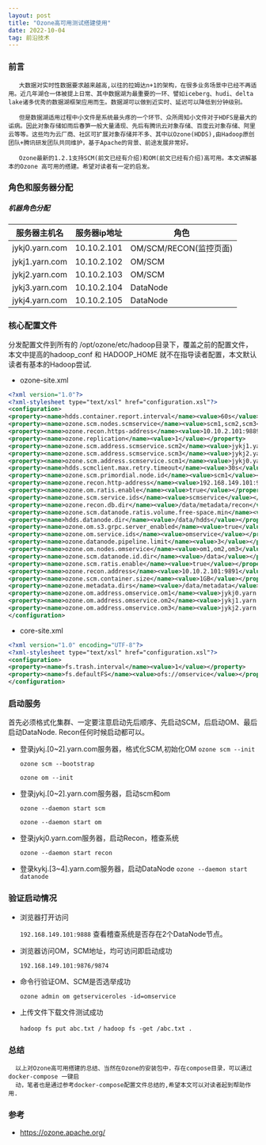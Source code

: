 ```yaml
---
layout: post
title: "Ozone高可用测试搭建使用"
date: 2022-10-04
tag: 前沿技术
---
```


### 前言

```
   大数据对实时性数据要求越来越高,以往的拉姆达n+1的架构，在很多业务场景中已经不再适用。近几年湖仓一体被提上日常、其中数据湖为最重要的一环、譬如iceberg、hudi、delta lake诸多优秀的数据湖框架应用而生。数据湖可以做到近实时、延迟可以降低到分钟级别。
   
   但是数据湖适用过程中小文件是系统最头疼的一个环节、众所周知小文件对于HDFS是最大的诟病。因此对象存储如雨后春笋一般大量涌现、先后有腾讯云对象存储、百度云对象存储、阿里云等等。这些均为云厂商、社区可扩展对象存储并不多、其中以Ozone(HDDS),由Hadoop原创团队+腾讯研发团队共同维护，基于Apache的背景、前途发展非常好。
   
   Ozone最新的1.2.1支持SCM(前文已经有介绍)和OM(前文已经有介绍)高可用。本文讲解基本的Ozone 高可用的搭建。希望对读者有一定的启发。
```



### 角色和服务器分配
  #####     机器角色分配

| 服务器主机名   | 服务器ip地址 | 角色                   |
| -------------- | ------------ | ---------------------- |
| jykj0.yarn.com | 10.10.2.101  | OM/SCM/RECON(监控页面) |
| jykj1.yarn.com | 10.10.2.102  | OM/SCM                 |
| jykj2.yarn.com | 10.10.2.103  | OM/SCM                 |
| jykj3.yarn.com | 10.10.2.104  | DataNode               |
| jykj4.yarn.com | 10.10.2.105  | DataNode               |

### 核心配置文件

  分发配置文件到所有的 /opt/ozone/etc/hadoop目录下，覆盖之前的配置文件，本文中提高的hadoop_conf 和 HADOOP_HOME 就不在指导读者配置，本文默认读者有基本的Hadoop尝试.

 * ozone-site.xml

   

 ```xml
<?xml version="1.0"?>
<?xml-stylesheet type="text/xsl" href="configuration.xsl"?>
<configuration>
<property><name>hdds.container.report.interval</name><value>60s</value></property>
<property><name>ozone.scm.nodes.scmservice</name><value>scm1,scm2,scm3</value></property>
<property><name>ozone.recon.https-address</name><value>10.10.2.101:9889</value></property>
<property><name>ozone.replication</name><value>1</value></property>
<property><name>ozone.scm.address.scmservice.scm2</name><value>jykj1.yarn.com</value></property>
<property><name>ozone.scm.address.scmservice.scm3</name><value>jykj2.yarn.com</value></property>
<property><name>ozone.scm.address.scmservice.scm1</name><value>jykj0.yarn.com</value></property>
<property><name>hdds.scmclient.max.retry.timeout</name><value>30s</value></property>
<property><name>ozone.scm.primordial.node.id</name><value>scm1</value></property>
<property><name>ozone.recon.http-address</name><value>192.168.149.101:9888</value></property>
<property><name>ozone.om.ratis.enable</name><value>true</value></property>
<property><name>ozone.scm.service.ids</name><value>scmservice</value></property>
<property><name>ozone.recon.db.dir</name><value>/data/metadata/recon</value></property>
<property><name>ozone.scm.datanode.ratis.volume.free-space.min</name><value>10MB</value></property>
<property><name>hdds.datanode.dir</name><value>/data/hdds</value></property>
<property><name>ozone.om.s3.grpc.server_enabled</name><value>true</value></property>
<property><name>ozone.om.service.ids</name><value>omservice</value></property>
<property><name>ozone.datanode.pipeline.limit</name><value>3</value></property>
<property><name>ozone.om.nodes.omservice</name><value>om1,om2,om3</value></property>
<property><name>ozone.scm.datanode.id.dir</name><value>/data</value></property>
<property><name>ozone.scm.ratis.enable</name><value>true</value></property>
<property><name>ozone.recon.address</name><value>10.10.2.101:9891</value></property>
<property><name>ozone.scm.container.size</name><value>1GB</value></property>
<property><name>ozone.metadata.dirs</name><value>/data/metadata</value></property>
<property><name>ozone.om.address.omservice.om1</name><value>jykj0.yarn.com</value></property>
<property><name>ozone.om.address.omservice.om2</name><value>jykj1.yarn.com</value></property>
<property><name>ozone.om.address.omservice.om3</name><value>jykj2.yarn.com</value></property>
</configuration>
 ```
 * core-site.xml

   
  ```xml
<?xml version="1.0" encoding="UTF-8"?>
<?xml-stylesheet type="text/xsl" href="configuration.xsl"?>
<configuration>
<property><name>fs.trash.interval</name><value>1</value></property>
<property><name>fs.defaultFS</name><value>ofs://omservice</value></property>
</configuration>
  ```

### 启动服务

   首先必须格式化集群、一定要注意启动先后顺序、先启动SCM，后启动OM、最后启动DataNode. Recon任何时候启动都可以。

  * 登录jykj.[0~2].yarn.com服务器，格式化SCM,初始化OM
    `ozone scm --init`
    
    `ozone scm --bootstrap`
    
    `ozone om --init`
    
  * 登录jykj.[0~2].yarn.com服务器，启动scm和om
    
    `ozone --daemon start scm`
    
    `ozone --daemon start om`
    
 * 登录jykj0.yarn.com服务器，启动Recon，稽查系统
   
   `ozone --daemon start recon`
   
  * 登录kykj.[3~4].yarn.com服务器，启动DataNode
    `ozone --daemon start datanode`

### 验证启动情况

 * 浏览器打开访问

    `192.168.149.101:9888` 查看稽查系统是否存在2个DataNode节点。

 * 浏览器访问OM，SCM地址，均可访问即启动成功

   `192.168.149.101:9876/9874`

 * 命令行验证OM、SCM是否选举成功 
   
   `ozone admin om getserviceroles -id=omservice`

* 上传文件下载文件测试成功 
  
   `hadoop fs put abc.txt /`
   `hadoop fs -get /abc.txt .`



### 总结

      以上对Ozone高可用搭建的总结、当然在Ozone的安装包中，存在compose目录，可以通过docker-compose 一键启
      动，笔者也是通过参考docker-compose配置文件总结的,希望本文可以对读者起到帮助作用.

### 参考

* https://ozone.apache.org/